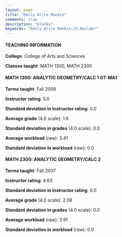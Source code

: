 ```yaml
---
layout: page
title: "Emily Alice Mankin" 
comments: true
description: "blanks"
keywords: "Emily Alice Mankin,CU,Boulder"
---
```

<head>
<script src="https://ajax.googleapis.com/ajax/libs/jquery/2.1.3/jquery.min.js"></script>
<script src="https://dl.dropboxusercontent.com/s/pc42nxpaw1ea4o9/highcharts.js?dl=0"></script>
<!-- <script src="../assets/js/highcharts.js"></script> -->
<style type="text/css">@font-face {
	font-family: "Bebas Neue";
	src: url(https://www.filehosting.org/file/details/544349/BebasNeue Regular.otf) format("opentype");
	}
	h1.Bebas { 
		font-family: "Bebas Neue", Verdana, Tahoma;
	}
</style>
</head>
	   
#### TEACHING INFORMATION

**College**: College of Arts and Sciences

**Classes taught**: MATH 1300, MATH 2300

#### MATH 1300: ANALYTIC GEOMETRY/CALC 1 GT-MA1

**Terms taught**: Fall 2006

**Instructor rating**: 5.0

**Standard deviation in instructor rating**: 0.0

**Average grade** (4.0 scale): 1.6

**Standard deviation in grades** (4.0 scale): 0.0

**Average workload** (raw): 3.41

**Standard deviation in workload** (raw): 0.0

#### MATH 2300: ANALYTIC GEOMETRY/CALC 2

**Terms taught**: Fall 2007

**Instructor rating**: 4.63

**Standard deviation in instructor rating**: 0.0

**Average grade** (4.0 scale): 2.08

**Standard deviation in grades** (4.0 scale): 0.0

**Average workload** (raw): 3.91

**Standard deviation in workload** (raw): 0.0

